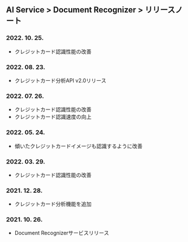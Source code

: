 ## AI Service > Document Recognizer > リリースノート

### 2022. 10. 25.
* クレジットカード認識性能の改善

### 2022. 08. 23.
* クレジットカード分析API v2.0リリース

### 2022. 07. 26.
* クレジットカード認識性能の改善
* クレジットカード認識速度の向上

### 2022. 05. 24.
* 傾いたクレジットカードイメージも認識するように改善

### 2022. 03. 29.
* クレジットカード認識性能の改善

### 2021. 12. 28.
* クレジットカード分析機能を追加

### 2021. 10. 26.
* Document Recognizerサービスリリース
